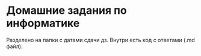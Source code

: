 # Домашние задания по информатике

Разделено на папки с датами сдачи дз. Внутри есть код с ответами (.md файл).
